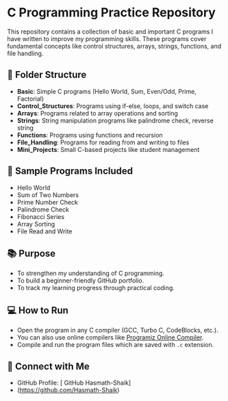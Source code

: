 # C Programming Practice Repository

This repository contains a collection of basic and important C programs I have written to improve my programming skills. These programs cover fundamental concepts like control structures, arrays, strings, functions, and file handling.

## 📂 Folder Structure
- **Basic**: Simple C programs (Hello World, Sum, Even/Odd, Prime, Factorial)
- **Control_Structures**: Programs using if-else, loops, and switch case
- **Arrays**: Programs related to array operations and sorting
- **Strings**: String manipulation programs like palindrome check, reverse string
- **Functions**: Programs using functions and recursion
- **File_Handling**: Programs for reading from and writing to files
- **Mini_Projects**: Small C-based projects like student management

## 🚀 Sample Programs Included
- Hello World
- Sum of Two Numbers
- Prime Number Check
- Palindrome Check
- Fibonacci Series
- Array Sorting
- File Read and Write

## 📚 Purpose
- To strengthen my understanding of C programming.
- To build a beginner-friendly GitHub portfolio.
- To track my learning progress through practical coding.

## 💻 How to Run
- Open the program in any C compiler (GCC, Turbo C, CodeBlocks, etc.).
- You can also use online compilers like [Programiz Online Compiler](https://www.programiz.com/c-programming/online-compiler).
- Compile and run the program files which are saved with `.c` extension.

## 🔗 Connect with Me
- GitHub Profile: [ GitHub Hasmath-Shaik]
- (https://github.com/Hasmath-Shaik)

